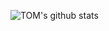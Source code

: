 ![TOM's github stats](https://github-readme-stats.vercel.app/api?username=TOMJACKMAN&count_private=true&show_icons=true&theme=light)

